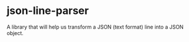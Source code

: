 # json-line-parser

A library that will help us transform a JSON (text format) line into a JSON object.
